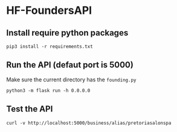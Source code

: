 # HF-FoundersAPI

## Install require python packages

```pip3 install -r requirements.txt```

## Run the API (defaut port is 5000)

Make sure the current directory has the ```founding.py```

```python3 -m flask run -h 0.0.0.0```

## Test the API

```curl -v http://localhost:5000/business/alias/pretoriasalonspa```
